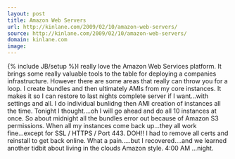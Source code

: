 ```yaml
---
layout: post
title: Amazon Web Servers
url: http://kinlane.com/2009/02/10/amazon-web-servers/
source: http://kinlane.com/2009/02/10/amazon-web-servers/
domain: kinlane.com
image: 
---
```

{% include JB/setup %}I really love the Amazon Web Services platform. It brings some really valuable tools to the table for deploying a companies infrastructure. However there are some areas that really can throw you for a loop. I create bundles and then ultimately AMIs from my core instances. It makes it so I can restore to last nights complete server if I want...with settings and all. I do individual bunlidng then AMI creation of instances all the time. Tonight I thought....oh I will go ahead and do all 10 instances at once. So about midnight all the bundles error out because of Amazon S3 permissions. When all my instances come back up...they all work fine...except for SSL / HTTPS / Port 443. DOH!! I had to remove all certs and reinstall to get back online. What a pain.....but I recovered....and we learned another tidbit about living in the clouds Amazon style. 4:00 AM ...night.